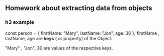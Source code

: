 ## Homework about extracting data from objects

### h3 example

const person = { firstName: "Mary", lastName: "Jon", age: 30 };
firstName , lastName, age are **keys** ( or property) of the Object.

"Mary" , "Jon", 30 are values of the respective keys.
